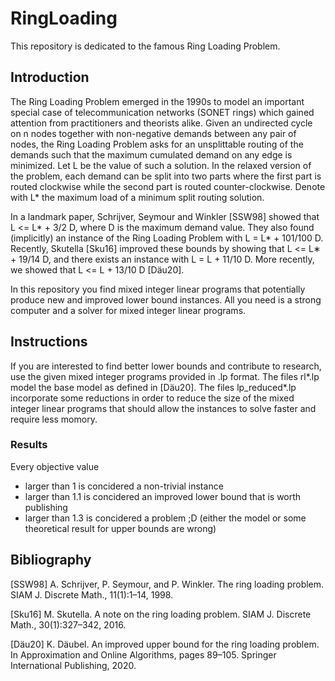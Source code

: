 # RingLoading

This repository is dedicated to the famous Ring Loading Problem.

## Introduction

The Ring Loading Problem emerged in the 1990s to model an important special case of telecommunication networks (SONET rings) which gained attention from practitioners and theorists alike. Given an undirected cycle on n nodes together with non-negative demands between any pair of nodes, the Ring Loading Problem asks for an unsplittable routing of the demands such that the maximum cumulated demand on any edge is minimized. Let L be the value of such a solution. In the relaxed version of the problem, each demand can be split into two parts where the first part is routed clockwise while the second part is routed counter-clockwise. Denote with L* the maximum load of a minimum split routing solution. 

In a landmark paper, Schrijver, Seymour and Winkler \[SSW98\] showed that L <= L* + 3/2 D, where D is the maximum demand value. They also found (implicitly) an instance of the Ring Loading Problem with L = L* + 101/100 D. Recently, Skutella \[Sku16\] improved these bounds by showing  that L <= L∗ + 19/14 D, and there exists an instance with L = L + 11/10 D. More recently, we showed  that L <= L + 13/10 D \[Däu20\].  

In this repository you find mixed integer linear programs that potentially produce new and improved lower bound instances. All you need is a strong computer and a solver for mixed integer linear programs.

## Instructions

If you are interested to find better lower bounds and contribute to research, use the given mixed integer programs provided in .lp format. The files rl*.lp model the base model as defined in \[Däu20\]. The files lp_reduced*.lp incorporate some reductions in order to reduce the size of the mixed integer linear programs that should allow the instances to solve faster and require less momory.

### Results

Every objective value 
- larger than 1 is concidered a non-trivial instance
- larger than 1.1 is concidered an improved lower bound that is worth publishing
- larger than 1.3 is concidered a problem ;D (either the model or some theoretical result for upper bounds are wrong)

## Bibliography

\[SSW98\] A. Schrijver, P. Seymour, and P. Winkler. The ring loading problem. SIAM J. Discrete Math., 11(1):1–14, 1998.

\[Sku16\] M. Skutella. A note on the ring loading problem. SIAM J. Discrete Math., 30(1):327–342, 2016.

\[Däu20\] K. Däubel. An improved upper bound for the ring loading problem. In Approximation and Online Algorithms, pages 89–105. Springer International Publishing, 2020.
